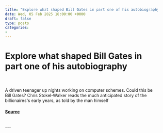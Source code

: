 ```yaml
---
title: "Explore what shaped Bill Gates in part one of his autobiography"
date: Wed, 05 Feb 2025 18:00:00 +0000
draft: false
type: posts
categories: 
- 
---
```

# Explore what shaped Bill Gates in part one of his autobiography

<br/>

<br/>
A driven teenager up nights working on computer schemes. Could this be Bill Gates? Chris Stokel-Walker reads the much anticipated story of the billionaires's early years, as told by the man himself

#### [Source](https://www.newscientist.com/article/mg26535290-400-explore-what-shaped-bill-gates-in-part-one-of-his-autobiography/?utm_campaign=RSS%7CNSNS&utm_source=NSNS&utm_medium=RSS&utm_content=technology)

<br/>
---

